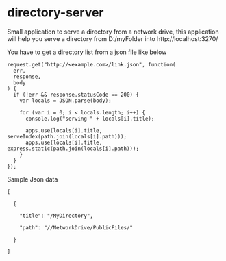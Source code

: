 # directory-server

Small application to serve a directory from a network drive, this application will help you serve a directory from D:/myFolder into http://localhost:3270/

You have to get a directory list from a json file like below

```
request.get("http://<example.com>/link.json", function(
  err,
  response,
  body
) {
  if (!err && response.statusCode == 200) {
    var locals = JSON.parse(body);

    for (var i = 0; i < locals.length; i++) {
      console.log("serving " + locals[i].title);

      apps.use(locals[i].title, serveIndex(path.join(locals[i].path)));
      apps.use(locals[i].title, express.static(path.join(locals[i].path)));
    }
  }
});

```

Sample Json data

```
[

  {

    "title": "/MyDirectory",

    "path": "//NetworkDrive/PublicFiles/"

  } 

]

```
